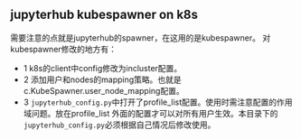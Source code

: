 ## jupyterhub kubespawner on k8s


需要注意的点就是jupyterhub的spawner，在这用的是kubespawner。
对kubespawner修改的地方有：

- 1 k8s的client中config修改为incluster配置。
- 2 添加用户和nodes的mapping策略。也就是c.KubeSpawner.user_node_mapping配置。
- 3 `jupyterhub_config.py`中打开了profile_list配置。使用时需注意配置的作用域问题。放在profile_list
    外面的配置才可以对所有用户生效。本目录下的`jupyterhub_config.py`必须根据自己情况后修改使用。
    


    